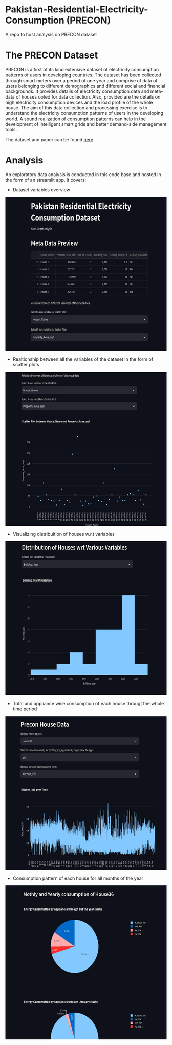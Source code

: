 # Pakistan-Residential-Electricity-Consumption (PRECON)
A repo to host analysis on PRECON dataset  


# The PRECON Dataset
PRECON is a first of its kind extensive dataset of electricity consumption patterns of users in developing countries. The dataset has been collected through smart meters over a period of one year and comprise of data of users belonging to different demographics and different social and financial backgrounds. It provides details of electricity consumption data and meta-data of houses opted for data collection. Also, provided are the details on high electricity consumption devices and the load profile of the whole house. The aim of this data collection and processing exercise is to understand the electricity consumption patterns of users in the developing world. A sound realization of consumption patterns can help in the development of intelligent smart grids and better demand-side management tools.

The dataset and paper can be found [here](https://web.lums.edu.pk/~eig/precon.html)

# Analysis
An exploratory data analysis is conducted in this code base and hosted in the form of an streamlit app.
It covers:

- Dataset variables overview  
  
<p align="center">
  <img src="assets/metadata_preview.jpg" alt="Variables Overview" width="640" height="480">
</p>


- Realtionship between all the variables of the dataset in the form of scatter plots

<p align="center">
  <img src="assets/scatterplot.jpg" alt="Variable Scatterplots" width="640" height="480">
</p>


- Visualizing distribuition of houses w.r.t variables


<p align="center">
  <img src="assets/house_dist.jpg" alt="House Distributions" width="640" height="480">
</p>


- Total and appliance wise consumption of each house througt the whole time period


<p align="center">
  <img src="assets/house_ts.jpg" alt="House consumption timeseries graphs" width="640" height="480">
</p>


- Consumption pattern of each house for all months of the year

<p align="center">
  <img src="assets/monthly.jpg" alt="Monthly consumption patterns" width="640" height="480">
</p>




